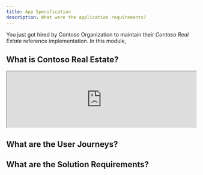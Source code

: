 ```yaml
---
title: App Specification
description: What were the application requirements? 
---
```


You just got hired by Contoso Organization to maintain their _Contoso Real Estate_ reference implementation. In this module, 

## What is Contoso Real Estate?

<iframe width="100%"  src="https://www.youtube.com/embed/GxeENsvwZrI" title="Contoso Real Estate Teaser" allowfullscreen></iframe>


## What are the User Journeys?

## What are the Solution Requirements?

